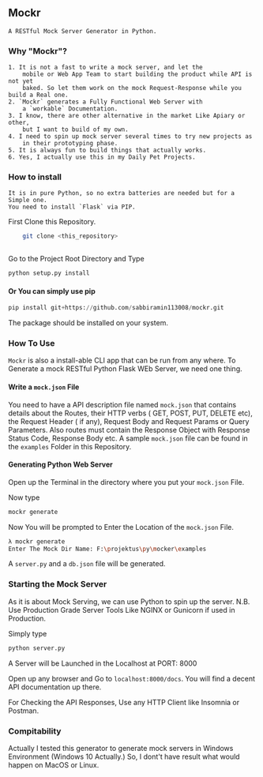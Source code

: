 ## Mockr
    A RESTful Mock Server Generator in Python.

### Why "Mockr"?
    1. It is not a fast to write a mock server, and let the 
        mobile or Web App Team to start building the product while API is not yet
        baked. So let them work on the mock Request-Response while you build a Real one.
    2. `Mockr` generates a Fully Functional Web Server with 
        a `workable` Documentation.
    3. I know, there are other alternative in the market Like Apiary or other,
        but I want to build of my own.
    4. I need to spin up mock server several times to try new projects as
        in their prototyping phase.
    5. It is always fun to build things that actually works.
    6. Yes, I actually use this in my Daily Pet Projects.


### How to install
    It is in pure Python, so no extra batteries are needed but for a Simple one.
    You need to install `Flask` via PIP. 
    
First Clone this Repository.
```bash
    git clone <this_repository>
    
```
Go to the Project Root Directory and Type 
```python
python setup.py install

```
#### Or You can simply use pip

``` python
pip install git+https://github.com/sabbiramin113008/mockr.git

```

The package should be installed on your system.

### How To Use

`Mockr` is also a install-able CLI app that can be run from any where.
 To Generate a mock RESTful Python Flask WEb Server, we need one thing.
 
 #### Write a `mock.json` File
 You need to have a API description file named `mock.json` that contains
 details about the Routes, their HTTP verbs ( GET, POST, PUT, DELETE etc),
 the Request Header ( if any), Request Body and Request Params or Query 
 Parameters. Also routes must contain the Response Object with Response
 Status Code, Response Body etc. A sample `mock.json` file can be found in the 
 `examples` Folder in this Repository.
 
#### Generating Python Web Server
 Open up the Terminal in the directory where you put your `mock.json`
 File.
 
 Now type 
 ```python
mockr generate
```
Now You will be prompted to Enter the Location of the `mock.json` File.

```bash
λ mockr generate
Enter The Mock Dir Name: F:\projektus\py\mocker\examples
```

A `server.py` and a `db.json` file will be generated.

### Starting the Mock Server
As it is about Mock Serving, we can use Python to spin up the server. 
N.B. Use Production Grade Server Tools Like NGINX or Gunicorn if used in Production.

Simply type 
```python
python server.py
```
A Server will be Launched in the Localhost at PORT: 8000

Open up any browser and Go to `localhost:8000/docs`. You will find a decent 
API documentation up there. 

For Checking the API Responses, Use any HTTP Client like Insomnia or Postman. 

### Compitability
Actually I tested this generator to generate mock servers in Windows Environment (Windows 10 Actually.)
So, I dont't have result what would happen on MacOS or Linux. 


